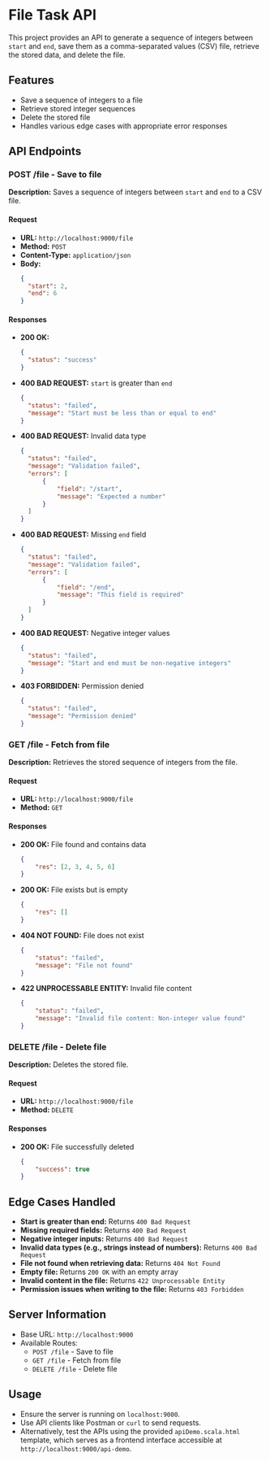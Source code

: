 # File Task API

This project provides an API to generate a sequence of integers between `start` and `end`, save them as a comma-separated values (CSV) file, retrieve the stored data, and delete the file.

## Features
- Save a sequence of integers to a file
- Retrieve stored integer sequences
- Delete the stored file
- Handles various edge cases with appropriate error responses

## API Endpoints

### **POST /file** - Save to file
**Description:** Saves a sequence of integers between `start` and `end` to a CSV file.

#### **Request**
- **URL:** `http://localhost:9000/file`
- **Method:** `POST`
- **Content-Type:** `application/json`
- **Body:**
  ```json
  {
    "start": 2,
    "end": 6
  }
  ```
#### **Responses**
- **200 OK:**
  ```json
  {
    "status": "success"
  }
  ```
- **400 BAD REQUEST:** `start` is greater than `end`
  ```json
  {
    "status": "failed",
    "message": "Start must be less than or equal to end"
  }
  ```
- **400 BAD REQUEST:** Invalid data type
  ```json
  {
    "status": "failed",
    "message": "Validation failed",
    "errors": [
        {
            "field": "/start",
            "message": "Expected a number"
        }
    ]
  }
  ```
- **400 BAD REQUEST:** Missing `end` field
  ```json
  {
    "status": "failed",
    "message": "Validation failed",
    "errors": [
        {
            "field": "/end",
            "message": "This field is required"
        }
    ]
  }
  ```
- **400 BAD REQUEST:** Negative integer values
  ```json
  {
    "status": "failed",
    "message": "Start and end must be non-negative integers"
  }
  ```
- **403 FORBIDDEN:** Permission denied
  ```json
  {
    "status": "failed",
    "message": "Permission denied"
  }
  ```

### **GET /file** - Fetch from file
**Description:** Retrieves the stored sequence of integers from the file.

#### **Request**
- **URL:** `http://localhost:9000/file`
- **Method:** `GET`

#### **Responses**
- **200 OK:** File found and contains data
  ```json
  {
      "res": [2, 3, 4, 5, 6]
  }
  ```
- **200 OK:** File exists but is empty
  ```json
  {
      "res": []
  }
  ```
- **404 NOT FOUND:** File does not exist
  ```json
  {
      "status": "failed",
      "message": "File not found"
  }
  ```
- **422 UNPROCESSABLE ENTITY:** Invalid file content
  ```json
  {
      "status": "failed",
      "message": "Invalid file content: Non-integer value found"
  }
  ```

### **DELETE /file** - Delete file
**Description:** Deletes the stored file.

#### **Request**
- **URL:** `http://localhost:9000/file`
- **Method:** `DELETE`

#### **Responses**
- **200 OK:** File successfully deleted
  ```json
  {
      "success": true
  }
  ```

## **Edge Cases Handled**
- **Start is greater than end:** Returns `400 Bad Request`
- **Missing required fields:** Returns `400 Bad Request`
- **Negative integer inputs:** Returns `400 Bad Request`
- **Invalid data types (e.g., strings instead of numbers):** Returns `400 Bad Request`
- **File not found when retrieving data:** Returns `404 Not Found`
- **Empty file:** Returns `200 OK` with an empty array
- **Invalid content in the file:** Returns `422 Unprocessable Entity`
- **Permission issues when writing to the file:** Returns `403 Forbidden`

## **Server Information**
- Base URL: `http://localhost:9000`
- Available Routes:
  - `POST /file` - Save to file
  - `GET /file` - Fetch from file
  - `DELETE /file` - Delete file

## **Usage**
- Ensure the server is running on `localhost:9000`.
- Use API clients like Postman or `curl` to send requests.
- Alternatively, test the APIs using the provided `apiDemo.scala.html` template, which serves as a frontend interface accessible at `http://localhost:9000/api-demo`.
